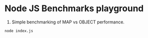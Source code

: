 # Node JS Benchmarks playground

1. Simple benchmarking of MAP vs OBJECT performance.

`node index.js`
